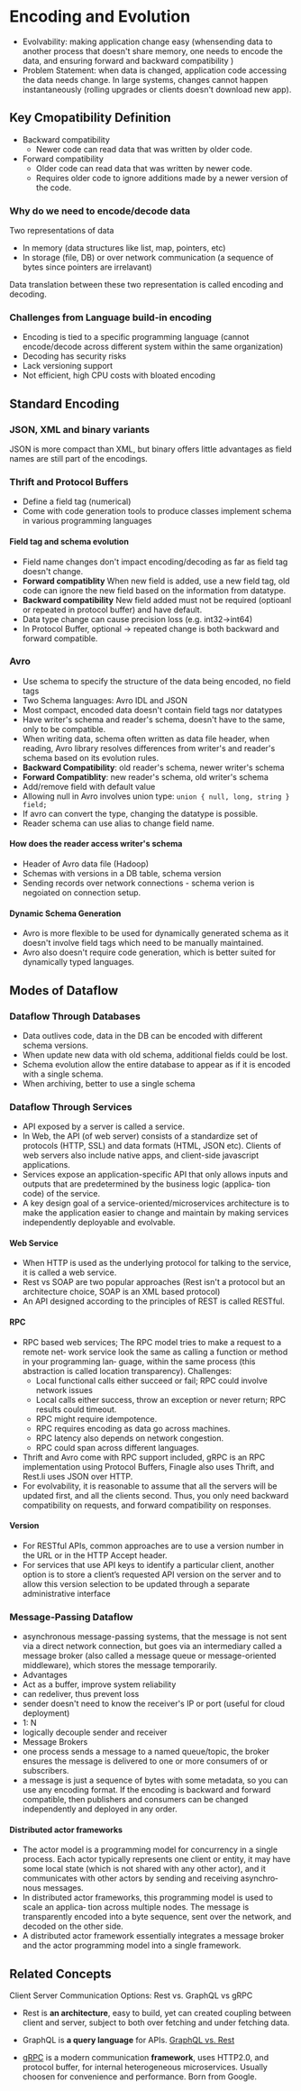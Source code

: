# Encoding and Evolution
- Evolvability: making application change easy (whensending data to another process that doesn't share memory, one needs to encode the data, and ensuring forward and backward compatibility )
- Problem Statement: when data is changed, application code accessing the data needs change. In large systems, changes cannot happen instantaneously (rolling upgrades or clients doesn't download new app).

## Key Cmopatibility Definition
- Backward compatibility
    - Newer code can read data that was written by older code.
- Forward compatibility
    - Older code can read data that was written by newer code. 
    - Requires older code to ignore additions made by a newer version of the code.

### Why do we need to encode/decode data
Two representations of data
- In memory (data structures like list, map, pointers, etc)
- In storage (file, DB) or over network communication (a sequence of bytes since pointers are irrelavant)

Data translation between these two representation is called encoding and decoding.

### Challenges from Language build-in encoding
- Encoding is tied to a specific programming language (cannot encode/decode across different system within the same organization)
- Decoding has security risks
- Lack versioning support
- Not efficient, high CPU costs with bloated encoding

## Standard Encoding
### JSON, XML and binary variants
JSON is more compact than XML, but binary offers little advantages as field names are still part of the encodings.

### Thrift and Protocol Buffers
- Define a field tag (numerical) 
- Come with code generation tools to produce classes implement schema in various programming languages

#### Field tag and schema evolution
- Field name changes don't impact encoding/decoding as far as field tag doesn't change.
- **Forward compatiblity** When new field is added, use a new field tag, old code can ignore the new field based on the information from datatype.
- **Backward compatibility** New field added must not be required (optioanl or repeated in protocol buffer) and have default.
- Data type change can cause precision loss (e.g. int32->int64)
- In Protocol Buffer, optional -> repeated change is both backward and forward compatible.

### Avro 
- Use schema to specify the structure of the data being encoded, no field tags
- Two Schema languages: Avro IDL and JSON
- Most compact,  encoded data doesn't contain field tags nor datatypes
- Have writer's schema and reader's schema, doesn't have to the same, only to be compatible.
- When writing data, schema often written as data file header, when reading, Avro library resolves differences from writer's and reader's schema based on its evolution rules. 
- **Backward Compatibility**: old reader's schema, newer writer's schema
- **Forward Compatiblity**: new reader's schema, old writer's schema
- Add/remove field with default value
- Allowing null in Avro involves union type: 
 `union { null, long, string } field;`
 - If avro can convert the type, changing the datatype is possible.
 - Reader schema can use alias to change field name.

 #### How does the reader access writer's schema
 - Header of Avro data file (Hadoop)
 - Schemas with versions in a DB table, schema version 
 - Sending records over network connections - schema verion is negoiated on connection setup. 

 #### Dynamic Schema Generation
 - Avro is more flexible to be used for dynamically generated schema as it doesn't involve field tags which need to be manually maintained. 
 - Avro also doesn't require code generation, which is better suited for dynamically typed languages.

## Modes of Dataflow

### Dataflow Through Databases
- Data outlives code, data in the DB can be encoded with different schema versions. 
- When update new data with old schema, additional fields could be lost. 
- Schema evolution allow the entire database to appear as if it is encoded with a single schema.
- When archiving, better to use a single schema

### Dataflow Through Services
- API exposed by a server is called a service.
- In Web, the API (of web server) consists of a standardize set of protocols (HTTP, SSL) and data formats (HTML, JSON etc). Clients of web servers also include native apps, and client-side javascript applications. 
- Services expose an application-specific API that only allows inputs and outputs that are predetermined by the business logic (applica‐ tion code) of the service.
- A key design goal of a service-oriented/microservices architecture is to make the application easier to change and maintain by making services independently deployable and evolvable. 

#### Web Service
- When HTTP is used as the underlying protocol for talking to the service, it is called a web service. 
- Rest vs SOAP are two popular approaches (Rest isn't a protocol but an architecture choice, SOAP is an XML based protocol)
- An API designed according to the principles of REST is called RESTful.


#### RPC
- RPC based web services; The RPC model tries to make a request to a remote net‐ work service look the same as calling a function or method in your programming lan‐ guage, within the same process (this abstraction is called location transparency). Challenges: 
    - Local functional calls either succeed or fail; RPC could involve network issues
    - Local calls either success, throw an exception or never return; RPC results could timeout.
    - RPC might require idempotence.
    - RPC requires encoding as data go across machines.
    - RPC latency also depends on network congestion.
    - RPC could span across different languages.
- Thrift and Avro come with RPC support included, gRPC is an RPC implementation using Protocol Buffers, Finagle also uses Thrift, and Rest.li uses JSON over HTTP.
- For evolvability, it is reasonable to assume that all the servers will be updated first, and all the clients second. Thus, you only need backward compatibility on requests, and forward compatibility on responses.

#### Version
- For RESTful APIs, common approaches are to use a version number in the URL or in the HTTP Accept header.
- For services that use API keys to identify a particular client, another option is to store a client’s requested API version on the server and to allow this version selection to be updated through a separate administrative interface 

### Message-Passing Dataflow
- asynchronous message-passing systems, that the message is not sent via a direct network connection, but goes via an intermediary called a message broker (also called a message queue or message-oriented middleware), which stores the message temporarily.
- Advantages 
 - Act as a buffer, improve system reliability
 - can redeliver, thus prevent loss
 - sender doesn't need to know the receiver's IP or port (useful for cloud deployment)
 - 1: N
 - logically decouple sender and receiver
- Message Brokers
 - one process sends a message to a named queue/topic, the broker ensures the message is delivered to one or more consumers of or subscribers. 
 - a message is just a sequence of bytes with some metadata, so you can use any encoding format. If the encoding is backward and forward compatible, then publishers and consumers can be changed independently and deployed in any order.

 #### Distributed actor frameworks
 - The actor model is a programming model for concurrency in a single process. Each actor typically represents one client or entity, it may have some local state (which is not shared with any other actor), and it communicates with other actors by sending and receiving asynchro‐ nous messages.
 - In distributed actor frameworks, this programming model is used to scale an applica‐ tion across multiple nodes. The message is transparently encoded into a byte sequence, sent over the network, and decoded on the other side.
 - A distributed actor framework essentially integrates a message broker and the actor programming model into a single framework. 


 ## Related Concepts
Client Server Communication Options: Rest vs. GraphQL vs gRPC 

- Rest is **an architecture**, easy to build, yet can created coupling between client and server, subject to both over fetching and under fetching data.

- GraphQL is **a query language** for APIs. [GraphQL vs. Rest](https://www.youtube.com/watch?v=PTfZcN20fro)

- [gRPC](https://www.youtube.com/watch?v=hVrwuMnCtok&t=212s) is a modern communication **framework**, uses HTTP2.0, and protocol buffer, for internal heterogeneous microservices. Usually choosen for convenience and performance. Born from Google. 
